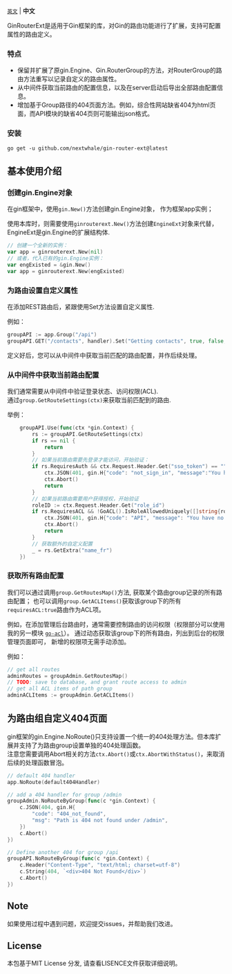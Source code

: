 [`英文`](README.md) | **中文** 

GinRouterExt是适用于Gin框架的库，对Gin的路由功能进行了扩展，支持可配置属性的路由定义。
### 特点
- 保留并扩展了原gin.Engine、Gin.RouterGroup的方法，对RouterGroup的路由方法重写以记录自定义的路由属性。
- 从中间件获取当前路由的配置信息，以及在server启动后导出全部路由配置信息。
- 增加基于Group路径的404页面方法。例如，综合性网站缺省404为html页面，而API模块的缺省404页则可能输出json格式。

### 安装

```
go get -u github.com/nextwhale/gin-router-ext@latest
```

## 基本使用介绍

### 创建gin.Engine对象
在gin框架中，使用`gin.New()`方法创建gin.Engine对象， 作为框架app实例；

使用本库时，则需要使用`ginrouterext.New()`方法创建`EngineExt`对象来代替，EngineExt是gin.Engine的扩展结构体.

```go
// 创建一个全新的实例：
var app = ginrouterext.New(nil)
// 或者，代入已有的gin.Engine实例：
var engExisted = &gin.New()
var app = ginrouterext.New(engExisted)
```

### 为路由设置自定义属性
在添加REST路由后，紧跟使用Set方法设置自定义属性.

例如：
```go
groupAPI := app.Group("/api")
groupAPI.GET("/contacts", handler).Set("Getting contacts", true, false, map[string]string{"name_fr":"Obtenir un contact","sitemap":"0"}) 
```

定义好后，您可以从中间件中获取当前匹配的路由配置，并作后续处理。


### 从中间件中获取当前路由配置

我们通常需要从中间件中验证登录状态、访问权限(ACL).  
通过`group.GetRouteSettings(ctx)`来获取当前匹配到的路由.  

举例：
```go
	groupAPI.Use(func(ctx *gin.Context) {
		rs := groupAPI.GetRouteSettings(ctx)
		if rs == nil {
			return
		}
		// 如果当前路由需要先登录才能访问，开始验证：
		if rs.RequiresAuth && ctx.Request.Header.Get("sso_token") == "" {
			ctx.JSON(401, gin.H{"code": "not_sign_in", "message":"You haven't sign in."})
			ctx.Abort()
			return
		}
		// 如果当前路由需要用户获得授权，开始验证
		roleID := ctx.Request.Header.Get("role_id")
		if rs.RequiresACL && !GoACL().IsRoleAllowedUniquely([]string{roleID}, ctx.FullPath()) {
			ctx.JSON(401, gin.H{"code": "API", "message": "You have no access to visit this path"})
			ctx.Abort()
			return
		}
		// 获取额外的自定义配置
		_ = rs.GetExtra("name_fr")
	})
```	

### 获取所有路由配置
我们可以通过调用`group.GetRoutesMap()`方法, 获取某个路由group记录的所有路由配置；
也可以调用`group.GetACLItems()`获取该group下的所有`requiresACL:true`路由作为ACL项。 

例如，在添加管理后台路由时，通常需要控制路由的访问权限（权限部分可以使用我的另一模块 [`go-acl`](https://github.com/nextwhale/go-acl/)）。 通过动态获取该group下的所有路由，列出到后台的权限管理页面即可， 新增的权限项无需手动添加。

例如：
```go
// get all routes
adminRoutes = groupAdmin.GetRoutesMap()
// TODO: save to database, and grant route access to admin
// get all ACL items of path group
adminACLItems := groupAdmin.GetACLItems()
```

## 为路由组自定义404页面
gin框架的gin.Engine.NoRoute()只支持设置一个统一的404处理方法。但本库扩展并支持了为路由group设置单独的404处理函数。  
注意您需要调用Abort相关的方法`ctx.Abort()`或`ctx.AbortWithStatus()`，来取消后续的处理函数冒泡。

```go
// default 404 handler
app.NoRoute(default404Handler)

// add a 404 handler for group /admin
groupAdmin.NoRouteByGroup(func(c *gin.Context) {
	c.JSON(404, gin.H{
		"code": "404_not_found",
		"msg": "Path is 404 not found under /admin",
	})
	c.Abort()
})

// Define another 404 for group /api
groupAPI.NoRouteByGroup(func(c *gin.Context) {
	c.Header("Content-Type", "text/html; charset=utf-8")
	c.String(404, `<div>404 Not Found</div>`)
	c.Abort()
})
```

## Note
如果使用过程中遇到问题，欢迎提交issues，并帮助我们改进。

## License
本包基于MIT License 分发, 请查看LISENCE文件获取详细说明。
